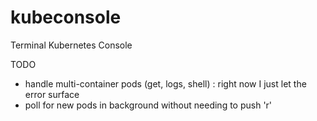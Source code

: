 # kubeconsole
Terminal Kubernetes Console

TODO
 - handle multi-container pods (get, logs, shell) : right now I just let the error surface
 - poll for new pods in background without needing to push 'r'
